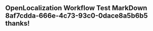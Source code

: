 <properties
ms.topic="hero-topic"
ms.test1="hero-topic"
ms.test2="test"/>

## OpenLocalization Workflow Test MarkDown 8af7cdda-666e-4c73-93c0-0dace8a5b6b5 thanks!
